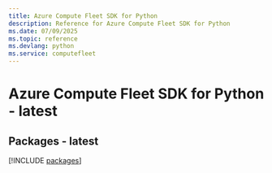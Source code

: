 ```yaml
---
title: Azure Compute Fleet SDK for Python
description: Reference for Azure Compute Fleet SDK for Python
ms.date: 07/09/2025
ms.topic: reference
ms.devlang: python
ms.service: computefleet
---
```

# Azure Compute Fleet SDK for Python - latest
## Packages - latest
[!INCLUDE [packages](compute-fleet-index.md)]